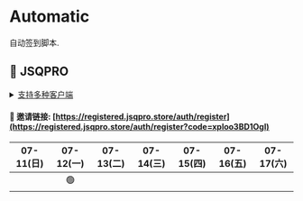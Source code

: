 # Automatic

自动签到脚本.



## 🎯 JSQPRO

<details>
  <summary><a href="https://jsqpro.link/doc/#/">支持多种客户端</a></summary>

  - **SSR**
  - **SSD**
  - **Clash**
  - **Surge**
  - **V2RayN**
  - **Kitsunebi**
  - **Surfboard**
  - **Quantumult**
  - **QuantumultX**
  - **Shadowrocket**
</details>




#### 🔗 邀请链接:  [https://registered.jsqpro.store/auth/register](https://registered.jsqpro.store/auth/register?code=xploo3BD1OgI)



<!-- @protocol:jsqpro:start -->
<!-- checked:2021-07-01T00:02:01;2021-07-02T00:41:22;2021-07-03T00:41:36;2021-07-04T00:41:51;2021-07-05T00:42:06;2021-07-06T09:39:40;2021-07-07T12:44:30;2021-07-08T13:14:43;2021-07-09T19:17:59;2021-06-26T00:00:00;2021-07-12T09:03:39 -->

| 07-11(日) | 07-12(一) | 07-13(二) | 07-14(三) | 07-15(四) | 07-16(五) | 07-17(六) |
| :-------: | :-------: | :-------: | :-------: | :-------: | :-------: | :-------: |
|           |    🟢     |           |           |           |           |           |

<!-- @protocol:jsqpro:end -->
